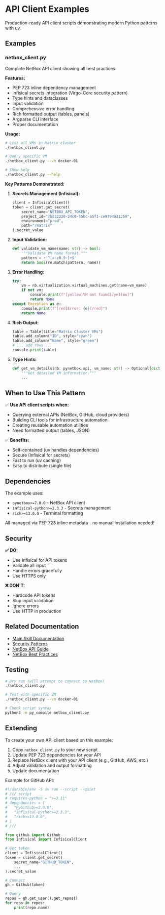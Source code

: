 # API Client Examples

Production-ready API client scripts demonstrating modern Python patterns with uv.

## Examples

### netbox_client.py

Complete NetBox API client showing all best practices:

**Features:**

- PEP 723 inline dependency management
- Infisical secrets integration (Virgo-Core security pattern)
- Type hints and dataclasses
- Input validation
- Comprehensive error handling
- Rich formatted output (tables, panels)
- Argparse CLI interface
- Proper documentation

**Usage:**

```bash
# List all VMs in Matrix cluster
./netbox_client.py

# Query specific VM
./netbox_client.py --vm docker-01

# Show help
./netbox_client.py --help
```

**Key Patterns Demonstrated:**

1. **Secrets Management (Infisical):**

   ```python
   client = InfisicalClient()
   token = client.get_secret(
       secret_name="NETBOX_API_TOKEN",
       project_id="7b832220-24c0-45bc-a5f1-ce9794a31259",
       environment="prod",
       path="/matrix"
   ).secret_value
   ```

2. **Input Validation:**

   ```python
   def validate_vm_name(name: str) -> bool:
       """Validate VM name format."""
       pattern = r'^[a-z0-9-]+$'
       return bool(re.match(pattern, name))
   ```

3. **Error Handling:**

   ```python
   try:
       vm = nb.virtualization.virtual_machines.get(name=vm_name)
       if not vm:
           console.print(f"[yellow]VM not found[/yellow]")
           return None
   except Exception as e:
       console.print(f"[red]Error: {e}[/red]")
       return None
   ```

4. **Rich Output:**

   ```python
   table = Table(title="Matrix Cluster VMs")
   table.add_column("ID", style="cyan")
   table.add_column("Name", style="green")
   # ... add rows ...
   console.print(table)
   ```

5. **Type Hints:**

   ```python
   def get_vm_details(nb: pynetbox.api, vm_name: str) -> Optional[dict]:
       """Get detailed VM information."""
       ...
   ```

## When to Use This Pattern

✅ **Use API client scripts when:**

- Querying external APIs (NetBox, GitHub, cloud providers)
- Building CLI tools for infrastructure automation
- Creating reusable automation utilities
- Need formatted output (tables, JSON)

✅ **Benefits:**

- Self-contained (uv handles dependencies)
- Secure (Infisical for secrets)
- Fast to run (uv caching)
- Easy to distribute (single file)

## Dependencies

The example uses:

- `pynetbox>=7.0.0` - NetBox API client
- `infisical-python>=2.3.3` - Secrets management
- `rich>=13.0.0` - Terminal formatting

All managed via PEP 723 inline metadata - no manual installation needed!

## Security

**✅ DO:**

- Use Infisical for API tokens
- Validate all input
- Handle errors gracefully
- Use HTTPS only

**❌ DON'T:**

- Hardcode API tokens
- Skip input validation
- Ignore errors
- Use HTTP in production

## Related Documentation

- [Main Skill Documentation](../../SKILL.md)
- [Security Patterns](../../reference/security-patterns.md)
- [NetBox API Guide](../../../netbox-powerdns-integration/reference/netbox-api-guide.md)
- [NetBox Best Practices](../../../netbox-powerdns-integration/reference/netbox-best-practices.md)

## Testing

```bash
# Dry run (will attempt to connect to NetBox)
./netbox_client.py

# Test with specific VM
./netbox_client.py --vm docker-01

# Check script syntax
python3 -m py_compile netbox_client.py
```

## Extending

To create your own API client based on this example:

1. Copy `netbox_client.py` to your new script
2. Update PEP 723 dependencies for your API
3. Replace NetBox client with your API client (e.g., GitHub, AWS, etc.)
4. Adjust validation and output formatting
5. Update documentation

Example for GitHub API:

```python
#!/usr/bin/env -S uv run --script --quiet
# /// script
# requires-python = ">=3.11"
# dependencies = [
#   "PyGithub>=2.0.0",
#   "infisical-python>=2.3.3",
#   "rich>=13.0.0",
# ]
# ///

from github import Github
from infisical import InfisicalClient

# Get token
client = InfisicalClient()
token = client.get_secret(
    secret_name="GITHUB_TOKEN",
    ...
).secret_value

# Connect
gh = Github(token)

# Query
repos = gh.get_user().get_repos()
for repo in repos:
    print(repo.name)
```
